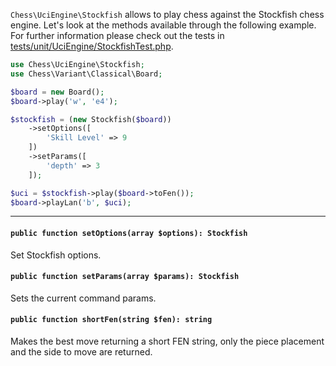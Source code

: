 `Chess\UciEngine\Stockfish` allows to play chess against the Stockfish chess engine. Let's look at the methods available through the following example. For further information please check out the tests in [tests/unit/UciEngine/StockfishTest.php](https://github.com/chesslablab/php-chess/blob/master/tests/unit/UciEngine/StockfishTest.php).

```php
use Chess\UciEngine\Stockfish;
use Chess\Variant\Classical\Board;

$board = new Board();
$board->play('w', 'e4');

$stockfish = (new Stockfish($board))
    ->setOptions([
        'Skill Level' => 9
    ])
    ->setParams([
        'depth' => 3
    ]);

$uci = $stockfish->play($board->toFen());
$board->playLan('b', $uci);
```
---

#### `public function setOptions(array $options): Stockfish`

Set Stockfish options.

#### `public function setParams(array $params): Stockfish`

Sets the current command params.

#### `public function shortFen(string $fen): string`

Makes the best move returning a short FEN string, only the piece placement and the side to move are returned.
